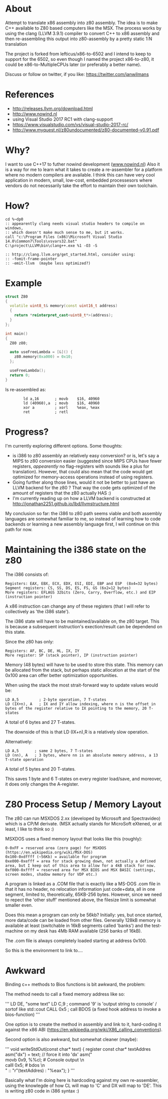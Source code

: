 # About

Attempt to translate x86 assembly into z80 assembly. The idea is to make C++ available to Z80 based computers like the MSX.
The process works by using the clang (LLVM 3.9.1) compiler to convert C++ to x86 assembly and then re-assembling this output into z80-assembly by a pretty static 1:N translation

The project is forked from lefticus/x86-to-6502 and I intend to keep to support for the 6502, so even though I named the project x86-to-z80, it could be x86-to-MultipleCPUs later (or preferably a better name).

Discuss or follow on twitter, if you like:
https://twitter.com/janwilmans

# References

- http://releases.llvm.org/download.html
- http://www.nowind.nl
- using Visual Studio 2017 RC1 with clang-support
- https://www.visualstudio.com/vs/visual-studio-2017-rc/
- http://www.myquest.nl/z80undocumented/z80-documented-v0.91.pdf

# Why?

I want to use C++17 to futher nowind development (www.nowind.nl)
Also it is a way for me to learn what it takes to create a re-assembler for a platform where no modern compilers are available.
I think this can have very cool application in modern, small, low-cost, embedded processesors where vendors do not necessarily take the effort to maintain their own toolchain.

# How?

```
cd %~dp0
:: appearently clang needs visual studio headers to compile on windows, 
:: which doesn't make much sense to me, but it works.
call "c:\Program Files (x86)\Microsoft Visual Studio 14.0\Common7\Tools\vsvars32.bat"
C:\project\LLVM\bin\clang++.exe %1 -O3 -S

:: http://clang.llvm.org/get_started.html, consider using:
:: -fomit-frame-pointer
:: -emit-llvm  (maybe less optimized?)
```

# Example

```c++
struct Z80
{
  volatile uint8_t& memory(const uint16_t address)
  {
    return *reinterpret_cast<uint8_t*>(address);
  }
};

int main()
{
  Z80 z80;

  auto useFreeLambda = [&]() {
    z80.memory(0xa000) = 0x10;
  };

  useFreeLambda();
  return 0;
}
```

Is re-assembled as:
```assembly
        ld a,16       ; movb    $16, 40960
        ld (40960),a  ; movb    $16, 40960
        xor a         ; xorl    %eax, %eax
        ret           ; retl
```        

# Progress?

I'm currently exploring different options. Some thoughts:

- is i386 to z80 assembly an relatively easy conversion? or is, let's say a MIPS to z80 conversion easier (suggested since MIPS CPUs have fewer registers, _appearently_ no flag-registers with sounds like a plus for translation). However, that could also mean that the code would get optimized for memory-access operations instead of using registers. 
- Going further along those lines, would it not be better to just have an LLVM backend for the z80 ? That way the code gets optimized of the amount of registers that the z80 actually HAS :)
- I'm currently reading up on how a LLVM backend is constructed at http://jonathan2251.github.io/lbd/llvmstructure.html

My conclusion so far: the i386 to z80 path seems viable and both assembly languages are somewhat familiar to me, so instead of learning how to code backends or learning a new assembly language first, I will continue on this path for now.

# Maintaining the i386 state on the z80

The i386 consists of:

```
Registers: EAX, EBX, ECX, EDX, ESI, EDI, EBP and ESP  (8x4=32 bytes)
Segment registers: CS, SS, DS, ES, FS, GS (6x2=12 bytes) 
More registers: EFLAGS 32bits (Zero, Carry, Overflow, etc.) and EIP (instruction pointer)
```
A x86 instruction can change any of these registers (that I will refer to collectively as 'the i386 state').

The i386 state will have to be maintained/available on, the z80 target. This is because a subsequent instruction's exection/result can be dependend on this state.

Since the z80 has only:
```
Registers: AF, BC, DE, HL, IX, IY
More register: SP (stack pointer), IP (instruction pointer) 
```
Memory (48 bytes) will have to be used to store this state.
This memory can be allocated from the stack, but perhaps static allocation at the start of the 0x100 area can offer better optimization opportunities.

When using the stack the most strait-forward way to update values would be:
```
LD A,5         ; 2-byte operation, 7 T-states
LD (IX+n), A   ; IX and IY allow indexing, where n is the offset in bytes of the register relative to IX pointing to the memory, 20 T-states
```
A total of 6 bytes and 27 T-states.

The downside of this is that LD (IX+n),R is a relatively slow operation.

Alternatively:
```
LD A,5       ; same 2 bytes, 7 T-states  
LD (nn), A   ; 3 bytes, where nn is an absolute memory address, a 13 T-state operation
```
A total of 5 bytes and 20 T-states.

This saves 1 byte and 6 T-states on every register load/save, and moreover, it does only changes the A-register.

# Z80 Process Setup / Memory Layout

The z80 can run MSXDOS 2.xx (developed by Microsoft and Spectravideo) which is a CP/M derivate.
(MSX actually stands for MicroSoft eXtened, or at least, I like to think so :)

MSXDOS uses a fixed memory layout that looks like this (roughly):
```
0-0xFF = reserved area (zero page) for MSXDOS (https://en.wikipedia.org/wiki/MSX-DOS)
0x100-0xdffff (~56Kb) = available for program
0xe000-0xefff = area for stack growing down, not actually a defined area, but I keep out of this area to allow for a 4kB stack for now.
0xf000-0xffff = reserved area for MSX BIOS and MSX BASIC (settings, screen modes, shadow memory for VDP etc.)
```
A program is linked as a .COM file that is exactly like a MS-DOS .com file in that it has no header, no relocation information just code+data, all in one segment, limited to, theoretically, 65KB-256 bytes. However, since we need to repect the 'other stuff' mentioned above, the filesize limit is somewhat smaller even.

Does this mean a program can only be 56kb? Initially: yes, but once started, more data/code can be loaded from other files. Generally 128kB memory is available at least (switchable in 16kB segments called 'banks') and the test-machine on my desk has 4Mb RAM available (256 banks of 16kB).

The .com file is always completely loaded starting at address 0x100.

So this is the environment to link to....

# Awkward

Binding c++ methods to Bios functions is bit awkward, the problem:

The method needs to call a fixed memory address like so:

'''
LD   DE, "some text"
LD   C,9    ; command '9' is 'output string to console' / sortof like std::cout 
CALL 0x5    ; call BDOS (a fixed hook address to invoke a bios-function)
'''

One option is to create the method in assembly and link to it, hard-coding it against the x86 ABI (https://en.wikipedia.org/wiki/X86_calling_conventions).

Second option is also awkward, but somewhat cleaner (maybe):

'''
  void writeStdOut(const char* text)
  {
    register const char* textAddres asm("dx") = text; // force it into 'dx'
    asm("                                  \
      movb 0x9, %%cl; # Console output  \n \
      calll 0x5; # bdos                 \n \
      " :: "r"(textAddres) : "%eax");
  }
'''

Basically what I'm doing here is hardcoding against my own re-assembler, using the knowlegde of how CL will map to 'C' and DX will map to 'DE'. This is writing z80 code in i386 syntax :)

















